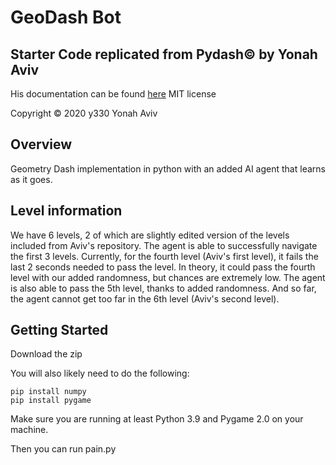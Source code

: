 # GeoDash Bot
## Starter Code replicated from Pydash© by Yonah Aviv
His documentation can be found [here](https://github.com/y330/Pydash/blob/main/README.md)
MIT license

Copyright © 2020 y330 Yonah Aviv

## Overview
Geometry Dash implementation in python with an added AI agent that learns as it goes.

## Level information
We have 6 levels, 2 of which are slightly edited version of the levels included from Aviv's repository.
The agent is able to successfully navigate the first 3 levels. Currently, for the fourth level (Aviv's first level), it fails the last 2 seconds needed to pass the level. In theory, it could pass the fourth level with our added randomness, but chances are extremely low. The agent is also able to pass the 5th level, thanks to added randomness. And so far, the agent cannot get too far in the 6th level (Aviv's second level).

## Getting Started

Download the zip

You will also likely need to do the following:
```
pip install numpy
pip install pygame
```

Make sure you are running at least Python 3.9 and Pygame 2.0 on your machine.

Then you can run pain.py
